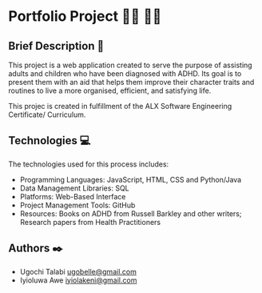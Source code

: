 # Portfolio Project :man_technologist: :woman_technologist:

## Brief Description :briefcase:

This project is a web application created to serve the purpose of assisting adults and children who have been diagnosed with ADHD. Its goal is to present them with an aid that helps them improve their character traits and routines to live a more organised, efficient, and satisfying life.

This projec is created in fulfillment of the ALX Software Engineering Certificate/ Curriculum.

## Technologies :computer:

The technologies used for this process includes:

- Programming Languages: JavaScript, HTML, CSS and Python/Java
- Data Management Libraries: SQL
- Platforms: Web-Based Interface
- Project Management Tools: GitHub
- Resources: Books on ADHD from Russell Barkley and other writers; Research papers from Health Practitioners

## Authors :black_nib:

* Ugochi Talabi <ugobelle@gmail.com>
* Iyioluwa Awe <iyiolakeni@gmail.com>
